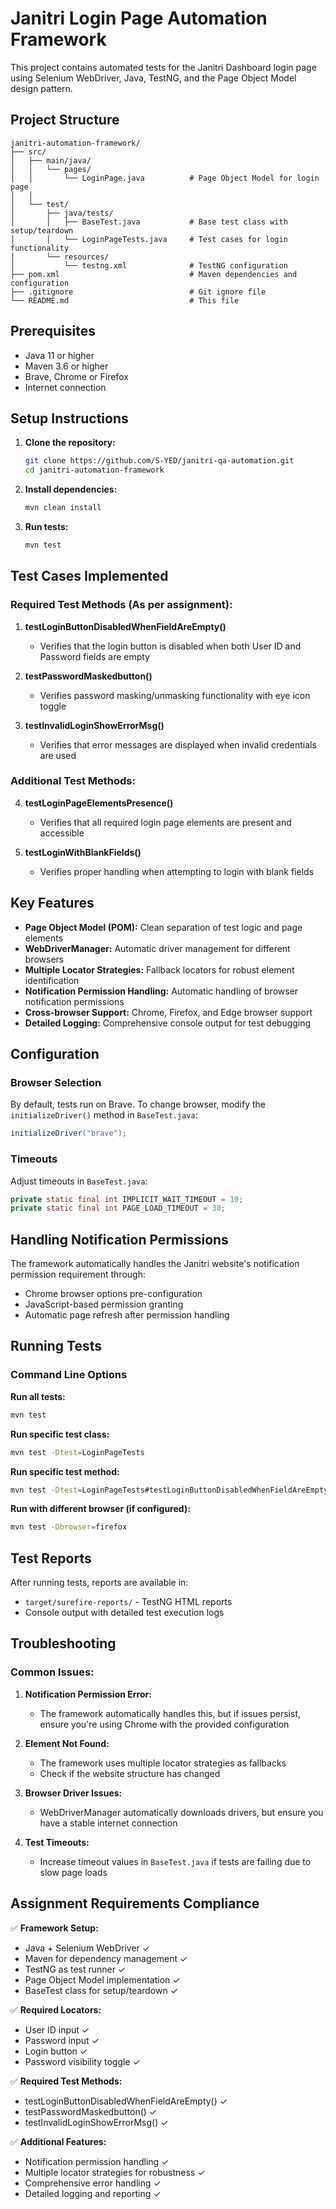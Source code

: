 # Janitri Login Page Automation Framework

This project contains automated tests for the Janitri Dashboard login page using Selenium WebDriver, Java, TestNG, and the Page Object Model design pattern.

## Project Structure

```
janitri-automation-framework/
├── src/
│   ├── main/java/
│   │   └── pages/
│   │       └── LoginPage.java          # Page Object Model for login page
│   │                        
│   └── test/
│       ├── java/tests/
│       │   ├── BaseTest.java           # Base test class with setup/teardown
│       │   └── LoginPageTests.java     # Test cases for login functionality
│       └── resources/
│           └── testng.xml              # TestNG configuration
├── pom.xml                             # Maven dependencies and configuration
├── .gitignore                          # Git ignore file
└── README.md                           # This file
```

## Prerequisites

- Java 11 or higher
- Maven 3.6 or higher
- Brave, Chrome or Firefox
- Internet connection

## Setup Instructions

1. **Clone the repository:**
   ```bash
   git clone https://github.com/S-YED/janitri-qa-automation.git
   cd janitri-automation-framework
   ```

2. **Install dependencies:**
   ```bash
   mvn clean install
   ```

3. **Run tests:**
   ```bash
   mvn test
   ```

## Test Cases Implemented

### Required Test Methods (As per assignment):

1. **testLoginButtonDisabledWhenFieldAreEmpty()**
   - Verifies that the login button is disabled when both User ID and Password fields are empty

2. **testPasswordMaskedbutton()**
   - Verifies password masking/unmasking functionality with eye icon toggle

3. **testInvalidLoginShowErrorMsg()**
   - Verifies that error messages are displayed when invalid credentials are used

### Additional Test Methods:

4. **testLoginPageElementsPresence()**
   - Verifies that all required login page elements are present and accessible

5. **testLoginWithBlankFields()**
   - Verifies proper handling when attempting to login with blank fields

## Key Features

- **Page Object Model (POM):** Clean separation of test logic and page elements
- **WebDriverManager:** Automatic driver management for different browsers
- **Multiple Locator Strategies:** Fallback locators for robust element identification
- **Notification Permission Handling:** Automatic handling of browser notification permissions
- **Cross-browser Support:** Chrome, Firefox, and Edge browser support
- **Detailed Logging:** Comprehensive console output for test debugging

## Configuration

### Browser Selection
By default, tests run on Brave. To change browser, modify the `initializeDriver()` method in `BaseTest.java`:

```java
initializeDriver("brave"); 
```

### Timeouts
Adjust timeouts in `BaseTest.java`:
```java
private static final int IMPLICIT_WAIT_TIMEOUT = 10;
private static final int PAGE_LOAD_TIMEOUT = 30;
```

## Handling Notification Permissions

The framework automatically handles the Janitri website's notification permission requirement through:
- Chrome browser options pre-configuration
- JavaScript-based permission granting
- Automatic page refresh after permission handling

## Running Tests

### Command Line Options

**Run all tests:**
```bash
mvn test
```

**Run specific test class:**
```bash
mvn test -Dtest=LoginPageTests
```

**Run specific test method:**
```bash
mvn test -Dtest=LoginPageTests#testLoginButtonDisabledWhenFieldAreEmpty
```

**Run with different browser (if configured):**
```bash
mvn test -Dbrowser=firefox
```

## Test Reports

After running tests, reports are available in:
- `target/surefire-reports/` - TestNG HTML reports
- Console output with detailed test execution logs

## Troubleshooting

### Common Issues:

1. **Notification Permission Error:**
   - The framework automatically handles this, but if issues persist, ensure you're using Chrome with the provided configuration

2. **Element Not Found:**
   - The framework uses multiple locator strategies as fallbacks
   - Check if the website structure has changed

3. **Browser Driver Issues:**
   - WebDriverManager automatically downloads drivers, but ensure you have a stable internet connection

4. **Test Timeouts:**
   - Increase timeout values in `BaseTest.java` if tests are failing due to slow page loads

## Assignment Requirements Compliance

✅ **Framework Setup:**
- Java + Selenium WebDriver ✓
- Maven for dependency management ✓
- TestNG as test runner ✓
- Page Object Model implementation ✓
- BaseTest class for setup/teardown ✓

✅ **Required Locators:**
- User ID input ✓
- Password input ✓
- Login button ✓
- Password visibility toggle ✓

✅ **Required Test Methods:**
- testLoginButtonDisabledWhenFieldAreEmpty() ✓
- testPasswordMaskedbutton() ✓
- testInvalidLoginShowErrorMsg() ✓

✅ **Additional Features:**
- Notification permission handling ✓
- Multiple locator strategies for robustness ✓
- Comprehensive error handling ✓
- Detailed logging and reporting ✓
